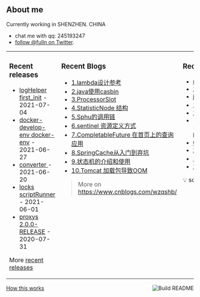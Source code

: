 ## About me

Currently working in SHENZHEN. CHINA 
 - chat me with qq: 245193247
 - [follow @fulln on Twitter](https://twitter.com/fulln16).
<table><tr><td valign="top">
 
 
### Recent releases

<!-- recent_releases starts -->
* [logHelper first_init](https://github.com/fulln/logHelper/releases/tag/1.0.0) - 2021-07-04
* [docker-develop-env docker-env](https://github.com/fulln/docker-develop-env/releases/tag/1.0.0) - 2021-06-27
* [converter ](https://github.com/fulln/converter/releases/tag/1.0.0) - 2021-06-20
* [locks scriptRunner](https://github.com/fulln/locks/releases/tag/scriptRunner) - 2021-06-01
* [proxys 2.0.0-RELEASE](https://github.com/fulln/proxys/releases/tag/2.0.0) - 2020-07-31
<!-- recent_releases ends -->

More [recent releases](https://github.com/fulln/fulln/blob/master/releases.md)

</td><td valign="top">
  
### Recent Blogs

<!-- recent_blogs starts -->
<ul>
<li>
<a href="https://www.cnblogs.com/wzqshb/p/16987548.html">1.lambda设计参考</a>
</li>
<li>
<a href="https://www.cnblogs.com/wzqshb/p/16787675.html">2.java使用casbin</a>
</li>
<li>
<a href="https://www.cnblogs.com/wzqshb/p/16595799.html">3.ProcessorSlot</a>
</li>
<li>
<a href="https://www.cnblogs.com/wzqshb/p/16585826.html">4.StatisticNode 结构</a>
</li>
<li>
<a href="https://www.cnblogs.com/wzqshb/p/16585817.html">5.Sphu的调用链</a>
</li>
<li>
<a href="https://www.cnblogs.com/wzqshb/p/16585811.html">6.sentinel 资源定义方式</a>
</li>
<li>
<a href="https://www.cnblogs.com/wzqshb/p/16529826.html">7.CompletableFuture 在首页上的查询应用</a>
</li>
<li>
<a href="https://www.cnblogs.com/wzqshb/p/16276966.html">8.SpringCache从入门到弃坑</a>
</li>
<li>
<a href="https://www.cnblogs.com/wzqshb/p/15716161.html">9.状态机的介绍和使用</a>
</li>
<li>
<a href="https://www.cnblogs.com/wzqshb/p/15684005.html">10.Tomcat 加载包导致OOM</a>
</li>
</ul>
<!-- recent_blogs ends -->
 
> More on <a>https://www.cnblogs.com/wzqshb/ </a>
 
</td><td valign="top"> 

### Recent TIL
 
<!-- recent_TIL starts -->
* [maxWidthOfVerticalArea](https://github.com/fulln/TIL/blob/master/newFiles/maxWidthOfVerticalArea.md) - 2023-03-30
* [2023-03-30](https://github.com/fulln/TIL/blob/master/daily/2023-03/2023-03-30.md) - 2023-03-30
* [jvmUpgrade](https://github.com/fulln/TIL/blob/master/code/jvm/jvmUpgrade.md) - 2023-03-30
* [1641. 统计字典序元音字符串的数目](https://github.com/fulln/TIL/blob/master/leetcode/middle/countVowelStrings.md) - 2023-03-29
* [2023-03-29](https://github.com/fulln/TIL/blob/master/daily/2023-03/2023-03-29.md) - 2023-03-29
* [Internal link](https://github.com/fulln/TIL/blob/master/newFiles/Internal link.md) - 2023-03-29
* [ObsidianCallOut](https://github.com/fulln/TIL/blob/master/code/obsidian/ObsidianCallOut.md) - 2023-03-29
* [2023-03-28](https://github.com/fulln/TIL/blob/master/daily/2023-03/2023-03-28.md) - 2023-03-28
* [1092. 最短公共超序列](https://github.com/fulln/TIL/blob/master/leetcode/hard/shortestCommonSupersequence.md) - 2023-03-28
* [2023-03-27](https://github.com/fulln/TIL/blob/master/daily/2023-03/2023-03-27.md) - 2023-03-27
<!-- recent_TIL ends -->
 
:bulb: scaryp from [here](https://github.com/fulln/TIL)
 
</td></tr></table>
<a href="https://github.com/fulln/fulln/actions"><img src="https://github.com/fulln/fulln/workflows/Build%20README.md/badge.svg" align="right" alt="Build README"></a> <a href="https://simonwillison.net/2020/Jul/10/self-updating-profile-readme/">How this works</a>
